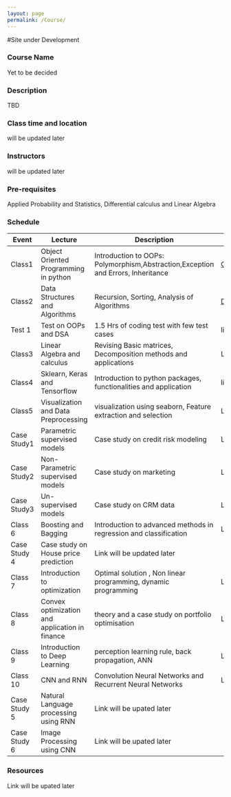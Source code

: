 ```yaml
---
layout: page
permalink: /Course/
---
```


#Site under Development

### Course Name

Yet to be decided 

### Description

TBD

### Class time and location

will be updated later

### Instructors

will be updated later

### Pre-requisites

Applied Probability and Statistics, Differential calculus and Linear Algebra

### Schedule

Event         |Lecture                   |Description                                                                       |Course Material
------------------|--------------------------|----------------------------------------------------------------------------------|-------------------
Class1 | Object Oriented Programming in python | Introduction to OOPs: Polymorphism,Abstraction,Exception and Errors, Inheritance| [OOPs](https://docs.google.com/presentation/d/1fgqTGp41PpGCkpjibzvxTNMvHpUywCxMlS9eBz7z9dQ/edit?usp=sharing)
Class2 | Data Structures and Algorithms | Recursion, Sorting, Analysis of Algorithms | [Data_structures_and_Algorithms](https://docs.google.com/presentation/d/1OpwhNgd96OpZBcBEuBX3xnOhUMuH95-R8zwCldC5ypE/edit?usp=sharing)
Test 1 | Test on OOPs and DSA | 1.5 Hrs of coding test with few test cases | link will be updated later
Class3 | Linear Algebra and calculus | Revising Basic matrices, Decomposition methods and applications | Link to be updated later
Class4 | Sklearn, Keras and Tensorflow | Introduction to python packages, functionalities and application | link will be updated later
Class5 | Visualization and Data Preprocessing | visualization using seaborn, Feature extraction and selection | Link will be upated later
Case Study1 | Parametric supervised models | Case study on credit risk modeling | Link will be upated later
Case Study2 | Non-Parametric supervised models | Case study on marketing | Link will be upated later
Case Study3 | Un-supervised models | Case study on CRM data | Link will be upated later
Class 6| Boosting and Bagging | Introduction to advanced methods in regression and classification | Link will be added later
Case Study 4| Case study on House price prediction | Link will be updated later
Class 7| Introduction to optimization | Optimal solution , Non linear programming, dynamic programming | Link will be added later
Class 8| Convex optimization and application in finance | theory and a case study on portfolio optimisation | Link will be upated later
Class 9| Introduction to Deep Learning | perception learning rule, back propagation, ANN | Link will be upated later
Class 10| CNN and RNN | Convolution Neural Networks and Recurrent Neural Networks | Link will be upated later
Case Study 5| Natural Language processing using RNN | Link will be upated later
Case Study 6| Image Processing using CNN | Link will be upated later

### Resources

Link will be upated later

